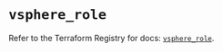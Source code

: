 # `vsphere_role`

Refer to the Terraform Registry for docs: [`vsphere_role`](https://registry.terraform.io/providers/vmware/vsphere/2.13.0/docs/resources/role).

